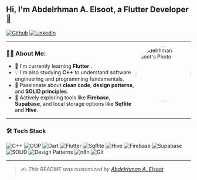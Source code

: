 ## Hi, I'm Abdelrhman A. Elsoot, a Flutter Developer 🚀

[![Github](https://img.shields.io/badge/-GitHub-000?style=flat&logo=github&logoColor=white)](https://github.com/AbdelrhmanElsoot)
[![LinkedIn](https://img.shields.io/badge/-LinkedIn-blue?style=flat&logo=linkedin&logoColor=white)](https://www.linkedin.com/in/abdelrhmanelsoot/)

---

<img align="right" width="150px" src="https://media.licdn.com/dms/image/v2/D4E03AQF2zUgu3Cl0Fg/profile-displayphoto-shrink_800_800/B4EZVyELkfG0Ac-/0/1741375454961?e=1756339200&v=beta&t=Z-l1KM_zvODxz-qiTZqEssTZ1c8vPUxQ6P0TYx_lWu8" alt="Abdelrhman Elsoot's Photo" style="border-radius: 50%;" />

### 👨‍💻 About Me:

- 🔭 I'm currently learning **Flutter** .
- 💡 I'm also studying **C++** to understand software engineering and programming fundamentals.
- 🧠 Passionate about **clean code**, **design patterns**, and **SOLID principles**.
- 📌 Actively exploring tools like **Firebase**, **Supabase**, and local storage options like **Sqflite** and **Hive**.

---

### 🛠️ Tech Stack

![C++](https://img.shields.io/badge/C++-00599C?style=flat&logo=c%2B%2B&logoColor=white)
![OOP](https://img.shields.io/badge/OOP-Principles-blue?style=flat)
![Dart](https://img.shields.io/badge/Dart-0175C2?style=flat&logo=dart&logoColor=white)
![Flutter](https://img.shields.io/badge/Flutter-02569B?style=flat&logo=flutter&logoColor=white)
![Sqflite](https://img.shields.io/badge/Sqflite-4D4D4D?style=flat&logo=sqlite&logoColor=white)
![Hive](https://img.shields.io/badge/Hive-FFC107?style=flat&logo=hive&logoColor=black)
![Firebase](https://img.shields.io/badge/Firebase-FFCA28?style=flat&logo=firebase&logoColor=black)
![Supabase](https://img.shields.io/badge/Supabase-3ECF8E?style=flat&logo=supabase&logoColor=white)
![SOLID](https://img.shields.io/badge/SOLID-Principles-orange?style=flat)
![Design Patterns](https://img.shields.io/badge/Design%20Patterns-Important-blueviolet?style=flat)
![n8n](https://img.shields.io/badge/n8n-A72EF4?style=flat&logo=n8n&logoColor=white)
![Git](https://img.shields.io/badge/Git-F05032?style=flat&logo=git&logoColor=white)

---

> ✍️ *This README was customized by [Abdelrhman A. Elsoot](https://github.com/AbdelrhmanElsoot)*
